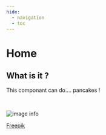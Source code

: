 ```yaml
---
hide:
  - navigation
  - toc
---
```


# Home

## What is it ?

This componant can do.... pancakes !

</br>

![image info](./images/joyeux-collegues-utilisant-ordinateurs-portables.jpg)

[Freepik](https://fr.freepik.com/photos-gratuite/joyeux-collegues-utilisant-ordinateurs-portables_2317379.htm#query=people%20working%20office)


